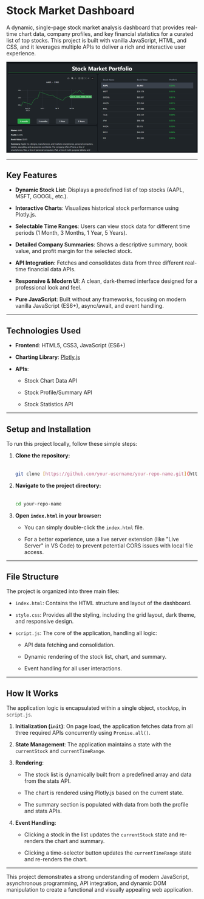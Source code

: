 # Stock Market Dashboard



A dynamic, single-page stock market analysis dashboard that provides real-time chart data, company profiles, and key financial statistics for a curated list of top stocks. This project is built with vanilla JavaScript, HTML, and CSS, and it leverages multiple APIs to deliver a rich and interactive user experience.



![Project Dashboard Screenshot](https://raw.githubusercontent.com/ajaymkoli/StockMarketAnalysis/main/Project_Dashboard.png)

---



## Key Features



-   **Dynamic Stock List**: Displays a predefined list of top stocks (AAPL, MSFT, GOOGL, etc.).

-   **Interactive Charts**: Visualizes historical stock performance using Plotly.js.

-   **Selectable Time Ranges**: Users can view stock data for different time periods (1 Month, 3 Months, 1 Year, 5 Years).

-   **Detailed Company Summaries**: Shows a descriptive summary, book value, and profit margin for the selected stock.

-   **API Integration**: Fetches and consolidates data from three different real-time financial data APIs.

-   **Responsive & Modern UI**: A clean, dark-themed interface designed for a professional look and feel.

-   **Pure JavaScript**: Built without any frameworks, focusing on modern vanilla JavaScript (ES6+), async/await, and event handling.



---



## Technologies Used



-   **Frontend**: HTML5, CSS3, JavaScript (ES6+)

-   **Charting Library**: [Plotly.js](https://plotly.com/javascript/)

-   **APIs**:

    -   Stock Chart Data API

    -   Stock Profile/Summary API

    -   Stock Statistics API



---



## Setup and Installation



To run this project locally, follow these simple steps:



1.  **Clone the repository:**

    ```bash

    git clone [https://github.com/your-username/your-repo-name.git](https://github.com/your-username/your-repo-name.git)

    ```



2.  **Navigate to the project directory:**

    ```bash

    cd your-repo-name

    ```



3.  **Open `index.html` in your browser:**

    -   You can simply double-click the `index.html` file.

    -   For a better experience, use a live server extension (like "Live Server" in VS Code) to prevent potential CORS issues with local file access.



---



## File Structure



The project is organized into three main files:



-   `index.html`: Contains the HTML structure and layout of the dashboard.

-   `style.css`: Provides all the styling, including the grid layout, dark theme, and responsive design.

-   `script.js`: The core of the application, handling all logic:

    -   API data fetching and consolidation.

    -   Dynamic rendering of the stock list, chart, and summary.

    -   Event handling for all user interactions.



---



## How It Works



The application logic is encapsulated within a single object, `stockApp`, in `script.js`.



1.  **Initialization (`init`)**: On page load, the application fetches data from all three required APIs concurrently using `Promise.all()`.

2.  **State Management**: The application maintains a state with the `currentStock` and `currentTimeRange`.

3.  **Rendering**:

    -   The stock list is dynamically built from a predefined array and data from the stats API.

    -   The chart is rendered using Plotly.js based on the current state.

    -   The summary section is populated with data from both the profile and stats APIs.

4.  **Event Handling**:

    -   Clicking a stock in the list updates the `currentStock` state and re-renders the chart and summary.

    -   Clicking a time-selector button updates the `currentTimeRange` state and re-renders the chart.



---



This project demonstrates a strong understanding of modern JavaScript, asynchronous programming, API integration, and dynamic DOM manipulation to create a functional and visually appealing web application.

